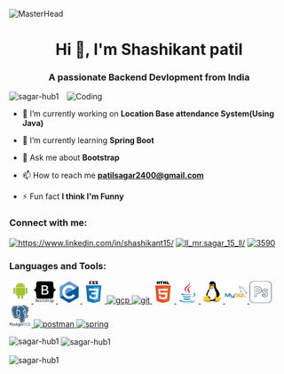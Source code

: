 ![MasterHead](https://media.licdn.com/dms/image/D4D16AQHUjzTLRIb_TQ/profile-displaybackgroundimage-shrink_350_1400/0/1688534059632?e=1714003200&v=beta&t=2i1FXobTx3dySP02aqxbgXsehGqWvvrzy5MTcV_SEGc)
<h1 align="center">Hi 👋, I'm Shashikant patil</h1>
<h3 align="center">A passionate Backend Devlopment from India</h3>
<img align="right" alt="Coding" width="400" src="https://lh3.googleusercontent.com/a/ACg8ocKK5ClbU9LorXch29wlJl_OJSCussyyBdRn1A3CoYntcmo=s360-c-no">
<p align="left"> <img src="https://komarev.com/ghpvc/?username=sagar-hub1&label=Profile%20views&color=0e75b6&style=flat" alt="sagar-hub1" /> </p>

- 🔭 I’m currently working on **Location Base attendance System(Using Java)**

- 🌱 I’m currently learning **Spring Boot**

- 💬 Ask me about **Bootstrap**

- 📫 How to reach me **patilsagar2400@gmail.com**

- ⚡ Fun fact **I think I'm Funny**

<h3 align="left">Connect with me:</h3>
<p align="left">
<a href="https://linkedin.com/in/https://www.linkedin.com/in/shashikant15/" target="blank"><img align="center" src="https://raw.githubusercontent.com/rahuldkjain/github-profile-readme-generator/master/src/images/icons/Social/linked-in-alt.svg" alt="https://www.linkedin.com/in/shashikant15/" height="30" width="40" /></a>
<a href="https://instagram.com/ll_mr.sagar_15_ll/" target="blank"><img align="center" src="https://raw.githubusercontent.com/rahuldkjain/github-profile-readme-generator/master/src/images/icons/Social/instagram.svg" alt="ll_mr.sagar_15_ll/" height="30" width="40" /></a>
<a href="https://discord.gg/3590" target="blank"><img align="center" src="https://raw.githubusercontent.com/rahuldkjain/github-profile-readme-generator/master/src/images/icons/Social/discord.svg" alt="3590" height="30" width="40" /></a>
</p>

<h3 align="left">Languages and Tools:</h3>
<p align="left"> <a href="https://developer.android.com" target="_blank" rel="noreferrer"> <img src="https://raw.githubusercontent.com/devicons/devicon/master/icons/android/android-original-wordmark.svg" alt="android" width="40" height="40"/> </a> <a href="https://getbootstrap.com" target="_blank" rel="noreferrer"> <img src="https://raw.githubusercontent.com/devicons/devicon/master/icons/bootstrap/bootstrap-plain-wordmark.svg" alt="bootstrap" width="40" height="40"/> </a> <a href="https://www.cprogramming.com/" target="_blank" rel="noreferrer"> <img src="https://raw.githubusercontent.com/devicons/devicon/master/icons/c/c-original.svg" alt="c" width="40" height="40"/> </a> <a href="https://www.w3schools.com/css/" target="_blank" rel="noreferrer"> <img src="https://raw.githubusercontent.com/devicons/devicon/master/icons/css3/css3-original-wordmark.svg" alt="css3" width="40" height="40"/> </a> <a href="https://cloud.google.com" target="_blank" rel="noreferrer"> <img src="https://www.vectorlogo.zone/logos/google_cloud/google_cloud-icon.svg" alt="gcp" width="40" height="40"/> </a> <a href="https://git-scm.com/" target="_blank" rel="noreferrer"> <img src="https://www.vectorlogo.zone/logos/git-scm/git-scm-icon.svg" alt="git" width="40" height="40"/> </a> <a href="https://www.w3.org/html/" target="_blank" rel="noreferrer"> <img src="https://raw.githubusercontent.com/devicons/devicon/master/icons/html5/html5-original-wordmark.svg" alt="html5" width="40" height="40"/> </a> <a href="https://www.java.com" target="_blank" rel="noreferrer"> <img src="https://raw.githubusercontent.com/devicons/devicon/master/icons/java/java-original.svg" alt="java" width="40" height="40"/> </a> <a href="https://www.linux.org/" target="_blank" rel="noreferrer"> <img src="https://raw.githubusercontent.com/devicons/devicon/master/icons/linux/linux-original.svg" alt="linux" width="40" height="40"/> </a> <a href="https://www.mysql.com/" target="_blank" rel="noreferrer"> <img src="https://raw.githubusercontent.com/devicons/devicon/master/icons/mysql/mysql-original-wordmark.svg" alt="mysql" width="40" height="40"/> </a> <a href="https://www.photoshop.com/en" target="_blank" rel="noreferrer"> <img src="https://raw.githubusercontent.com/devicons/devicon/master/icons/photoshop/photoshop-line.svg" alt="photoshop" width="40" height="40"/> </a> <a href="https://www.postgresql.org" target="_blank" rel="noreferrer"> <img src="https://raw.githubusercontent.com/devicons/devicon/master/icons/postgresql/postgresql-original-wordmark.svg" alt="postgresql" width="40" height="40"/> </a> <a href="https://postman.com" target="_blank" rel="noreferrer"> <img src="https://www.vectorlogo.zone/logos/getpostman/getpostman-icon.svg" alt="postman" width="40" height="40"/> </a> <a href="https://spring.io/" target="_blank" rel="noreferrer"> <img src="https://www.vectorlogo.zone/logos/springio/springio-icon.svg" alt="spring" width="40" height="40"/> </a> </p>

<p><img align="left" src="https://github-readme-stats.vercel.app/api/top-langs?username=sagar-hub1&show_icons=true&locale=en&layout=compact" alt="sagar-hub1" /></p>

<p>&nbsp;<img align="center" src="https://github-readme-stats.vercel.app/api?username=sagar-hub1&show_icons=true&locale=en" alt="sagar-hub1" /></p>

<p><img align="center" src="https://github-readme-streak-stats.herokuapp.com/?user=sagar-hub1&" alt="sagar-hub1" /></p>
